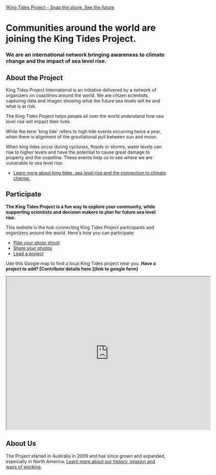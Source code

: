 [!King Tides Project - Snap the shore, See the future](/images/KTPsite-header-intl.png)

# Communities around the world are joining the King Tides Project.
### We are an international network bringing awareness to climate change and the impact of sea level rise.

## About the Project
King Tides Project International is an initiative delivered by a network of organizers on coastlines around the world. We are citizen scientists, capturing data and images showing what the future sea levels will be and what is at risk.

The King Tides Project helps people all over the world understand how sea level rise will impact their lives.

While the term ‘king tide’ refers to high tide events occurring twice a year, when there is alignment of the gravitational pull between sun and moon.

When king tides occur during cyclones, floods or storms, water levels can rise to higher levels and have the potential to cause great damage to property and the coastline. These events help us to see where we are vulnerable to sea level rise.

- [Learn more about king tides, sea level rise and the connection to climate change.](/about-project)

## Participate

**The King Tides Project is a fun way to explore your community, while supporting scientists and decision makers to plan for future sea level rise.**

This website is the hub connecting King Tides Project participants and organizers around the world. Here's how you can participate:
- [Plan your photo shoot](/plan-your-shoot)
- [Share your photos](/share-your-photos)
- [Lead a project](/lead)

Use this Google map to find a local King Tides project near you. **Have a project to add? [Contribute details here.](link to google form)** 

<iframe src="https://www.google.com/maps/d/embed?mid=1o2U1HoaT9Lgi4qowx2ujf2sqBaw" width="640" height="480"></iframe>

## About Us

The Project started in Australia in 2009 and has since grown and expanded, especially in North America. [Learn more about our history, mission and ways of working.](/about)
